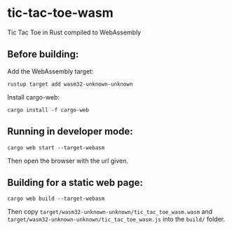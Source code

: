 tic-tac-toe-wasm
================

Tic Tac Toe in Rust compiled to WebAssembly

Before building:
----------------

Add the WebAssembly target:

```
rustup target add wasm32-unknown-unknown
```

Install cargo-web:

```
cargo install -f cargo-web
```

Running in developer mode:
-------------------------

```
cargo web start --target-webasm
```

Then open the browser with the url given.

Building for a static web page:
----------------------------

```
cargo web build --target-webasm
```

Then copy `target/wasm32-unknown-unknown/tic_tac_toe_wasm.wasm` and `target/wasm32-unknown-unknown/tic_tac_toe_wasm.js`
into the `build/` folder.
